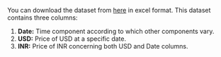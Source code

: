 You can download the dataset from [here](https://excelrates.com/historical-exchange-rates/USD-INR) in excel format. This dataset contains three columns:

1. **Date:** Time component according to which other components vary. 
2. **USD:** Price of USD at a specific date.
3. **INR:** Price of INR concerning both USD and Date columns. 

